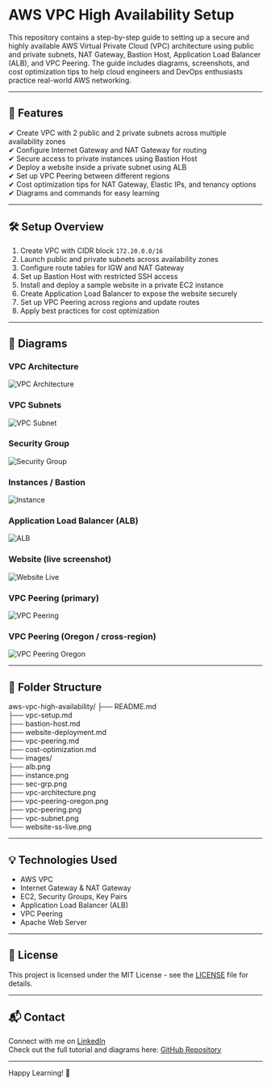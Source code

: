 # AWS VPC High Availability Setup

This repository contains a step-by-step guide to setting up a secure and highly available AWS Virtual Private Cloud (VPC) architecture using public and private subnets, NAT Gateway, Bastion Host, Application Load Balancer (ALB), and VPC Peering. The guide includes diagrams, screenshots, and cost optimization tips to help cloud engineers and DevOps enthusiasts practice real-world AWS networking.

---

## 📌 Features

✔ Create VPC with 2 public and 2 private subnets across multiple availability zones  
✔ Configure Internet Gateway and NAT Gateway for routing  
✔ Secure access to private instances using Bastion Host  
✔ Deploy a website inside a private subnet using ALB  
✔ Set up VPC Peering between different regions  
✔ Cost optimization tips for NAT Gateway, Elastic IPs, and tenancy options  
✔ Diagrams and commands for easy learning  

---

## 🛠 Setup Overview

1. Create VPC with CIDR block `172.20.0.0/16`  
2. Launch public and private subnets across availability zones  
3. Configure route tables for IGW and NAT Gateway  
4. Set up Bastion Host with restricted SSH access  
5. Install and deploy a sample website in a private EC2 instance  
6. Create Application Load Balancer to expose the website securely  
7. Set up VPC Peering across regions and update routes  
8. Apply best practices for cost optimization  

---

## 📸 Diagrams

### VPC Architecture  
![VPC Architecture](images/vpc-architecture.png)

### VPC Subnets  
![VPC Subnet](images/vpc-subnet.png)

### Security Group  
![Security Group](images/sec-grp.png)

### Instances / Bastion  
![Instance](images/instance.png)

### Application Load Balancer (ALB)  
![ALB](images/alb.png)

### Website (live screenshot)  
![Website Live](images/website-ss-live.png)

### VPC Peering (primary)  
![VPC Peering](images/vpc-peering.png)

### VPC Peering (Oregon / cross-region)  
![VPC Peering Oregon](images/vpc-peering-oregon.png)

---

## 📂 Folder Structure

aws-vpc-high-availability/
├── README.md  
├── vpc-setup.md  
├── bastion-host.md  
├── website-deployment.md  
├── vpc-peering.md  
├── cost-optimization.md  
└── images/  
    ├── alb.png  
    ├── instance.png  
    ├── sec-grp.png  
    ├── vpc-architecture.png  
    ├── vpc-peering-oregon.png  
    ├── vpc-peering.png  
    ├── vpc-subnet.png  
    └── website-ss-live.png


---

## 💡 Technologies Used

- AWS VPC  
- Internet Gateway & NAT Gateway  
- EC2, Security Groups, Key Pairs  
- Application Load Balancer (ALB)  
- VPC Peering  
- Apache Web Server  

---

## 📜 License

This project is licensed under the MIT License - see the [LICENSE](LICENSE) file for details.

---

## 📬 Contact

Connect with me on [LinkedIn](https://www.linkedin.com/in/ramiz-raja-951829169/)  
Check out the full tutorial and diagrams here: [GitHub Repository](https://github.com/ramiz00/aws-vpc-high-availability)

---
Happy Learning! 🚀


